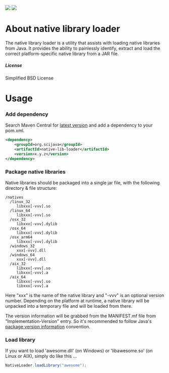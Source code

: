 [![](https://img.shields.io/maven-central/v/org.scijava/native-lib-loader.svg)](http://search.maven.org/#search%7Cgav%7C1%7Cg%3A%22org.scijava%22%20AND%20a%3A%22native-lib-loader%22)
[![](https://github.com/scijava/native-lib-loader/actions/workflows/build-main.yml/badge.svg)](https://github.com/scijava/native-lib-loader/actions/workflows/build-main.yml)

# About native library loader

The native library loader is a utility that assists with loading native
libraries from Java. It provides the ability to painlessly identify, extract
and load the correct platform-specific native library from a JAR file.


##### License

Simplified BSD License


# Usage

### Add dependency

Search Maven Central for [latest version](http://search.maven.org/#search|ga|1|a:native-lib-loader)
and add a dependency to your pom.xml.

```xml
<dependency>
    <groupId>org.scijava</groupId>
    <artifactId>native-lib-loader</artifactId>
    <version>x.y.z</version>
</dependency>
```

### Package native libraries

Native libraries should be packaged into a single jar file, with the
following directory & file structure:

```
/natives
  /linux_32
     libxxx[-vvv].so
  /linux_64
     libxxx[-vvv].so
  /osx_32
     libxxx[-vvv].dylib
  /osx_64
     libxxx[-vvv].dylib
  /osx_arm64
     libxxx[-vvv].dylib
  /windows_32
     xxx[-vvv].dll
  /windows_64
     xxx[-vvv].dll
  /aix_32
     libxxx[-vvv].so
     libxxx[-vvv].a
  /aix_64
     libxxx[-vvv].so
     libxxx[-vvv].a
```

Here "xxx" is the name of the native library and "-vvv" is an optional version number.
Depending on the platform at runtime, a native library will be unpacked into a temporary file
and will be loaded from there.

The version information will be grabbed from the MANIFEST.mf file
from "Implementation-Version" entry. So it's recommended to follow Java's
[package version information](https://docs.oracle.com/javase/tutorial/deployment/jar/packageman.html)
convention. 

### Load library

If you want to load 'awesome.dll' (on Windows) or 'libawesome.so' (on Linux or AIX),
simply do like this ...

```Java
NativeLoader.loadLibrary("awesome");
```

